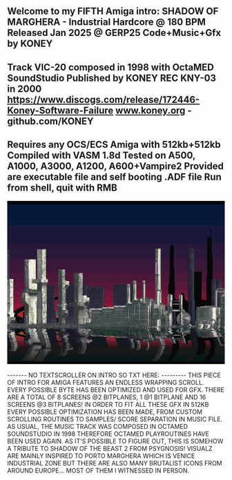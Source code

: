 Welcome to my FIFTH Amiga intro:
SHADOW OF MARGHERA - Industrial Hardcore @ 180 BPM
Released Jan 2025 @ GERP25
Code+Music+Gfx by KONEY
-------------------------------------------------------
Track VIC-20 composed in 1998 with OctaMED SoundStudio
Published by KONEY REC KNY-03 in 2000
https://www.discogs.com/release/172446-Koney-Software-Failure
www.koney.org - github.com/KONEY
-------------------------------------------------------
Requires any OCS/ECS Amiga with 512kb+512kb
Compiled with VASM 1.8d
Tested on A500, A1000, A3000, A1200, A600+Vampire2
Provided are executable file and self booting .ADF file
Run from shell, quit with RMB
-------------------------------------------------------
![preview](https://github.com/KONEY/shadow_of_marghera_amiga/blob/main/123.png)

------- NO TEXTSCROLLER ON INTRO SO TXT HERE: ---------
THIS PIECE OF INTRO FOR AMIGA FEATURES AN ENDLESS WRAPPING SCROLL. EVERY POSSIBLE BYTE HAS BEEN OPTIMIZED AND USED FOR GFX.
THERE ARE A TOTAL OF 8 SCREENS @2 BITPLANES, 1 @1 BITPLANE AND 16 SCREENS @3 BITPLANES! IN ORDER TO FIT ALL THESE GFX IN 512KB
EVERY POSSIBLE OPTIMIZATION HAS BEEN MADE, FROM CUSTOM SCROLLING ROUTINES TO SAMPLES/ SCORE SEPARATION IN
MUSIC FILE. AS USUAL, THE MUSIC TRACK WAS COMPOSED IN OCTAMED SOUNDSTUDIO IN 1998 THEREFORE OCTAMED PLAYROUTINES
HAVE BEEN USED AGAIN. AS IT'S POSSIBLE TO FIGURE OUT, THIS IS SOMEHOW A TRIBUTE TO SHADOW OF THE BEAST 2 FROM PSYGNOSIS!
VISUALZ ARE MAINLY INSPIRED TO PORTO MARGHERA WHICH IS VENICE INDUSTRIAL ZONE BUT THERE ARE ALSO MANY BRUTALIST ICONS
FROM AROUND EUROPE... MOST OF THEM I WITNESSED IN PERSON.
